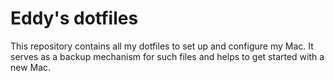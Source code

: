 # Eddy's dotfiles
This repository contains all my dotfiles to set up and configure my Mac.
It serves as a backup mechanism for such files and helps to get started with a new Mac.
